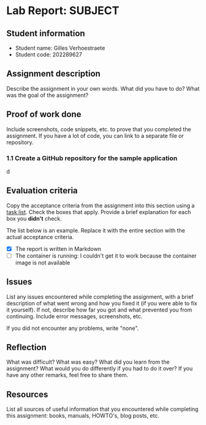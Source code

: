 # Lab Report: SUBJECT

## Student information

- Student name: Gilles Verhoestraete
- Student code: 202289627

## Assignment description

Describe the assignment in your own words. What did you have to do? What was the goal of the assignment?

## Proof of work done

Include screenshots, code snippets, etc. to prove that you completed the assignment. If you have a lot of code, you can link to a separate file or repository.

### 1.1 Create a GitHub repository for the sample application

d

## Evaluation criteria

Copy the acceptance criteria from the assignment into this section using a [task list](https://docs.github.com/en/get-started/writing-on-github/getting-started-with-writing-and-formatting-on-github/basic-writing-and-formatting-syntax#task-lists).
Check the boxes that apply. Provide a brief explanation for each box you **didn't** check.

The list below is an example. Replace it with the entire section with the actual acceptance criteria.

- [x] The report is written in Markdown
- [ ] The container is running: I couldn't get it to work because the container image is not available

## Issues

List any issues encountered while completing the assignment, with a brief description of what went wrong and how you fixed it (if you were able to fix it yourself). If not, describe how far you got and what prevented you from continuing. Include error messages, screenshots, etc.

If you did not encounter any problems, write "none".

## Reflection

What was difficult? What was easy? What did you learn from the assignment? What would you do differently if you had to do it over? If you have any other remarks, feel free to share them.

## Resources

List all sources of useful information that you encountered while completing this assignment: books, manuals, HOWTO's, blog posts, etc.

